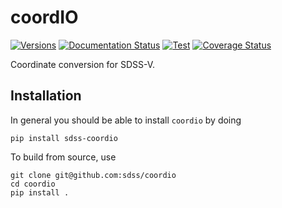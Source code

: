 # coordIO

[![Versions](https://img.shields.io/badge/python-%3E=3.7-blue)](https://docs.python.org/3/)
[![Documentation Status](https://readthedocs.org/projects/sdss-coordio/badge/?version=latest)](https://sdss-coordio.readthedocs.io/en/latest/?badge=latest)
[![Test](https://github.com/sdss/coordio/actions/workflows/test.yml/badge.svg)](https://github.com/sdss/coordio/actions/workflows/test.yml)
[![Coverage Status](https://codecov.io/gh/sdss/coordio/branch/master/graph/badge.svg)](https://codecov.io/gh/sdss/coordio)


Coordinate conversion for SDSS-V.


## Installation

In general you should be able to install ``coordio`` by doing

```console
pip install sdss-coordio
```

To build from source, use

```console
git clone git@github.com:sdss/coordio
cd coordio
pip install .
```
